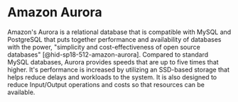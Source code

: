 Amazon Aurora
=============

Amazon's Aurora is a relational database that is compatible with MySQL
and PostgreSQL that puts together performance and availability of
databases with the power, "simplicity and cost-effectiveness of open
source databases" [@hid-sp18-512-amazon-aurora]. Compared to standard
MySQL databases, Aurora provides speeds that are up to five times that
higher. It's performance is increased by utilizing an SSD-based storage
that helps reduce delays and workloads to the system. It is also
designed to reduce Input/Output operations and costs so that resources
can be available.
